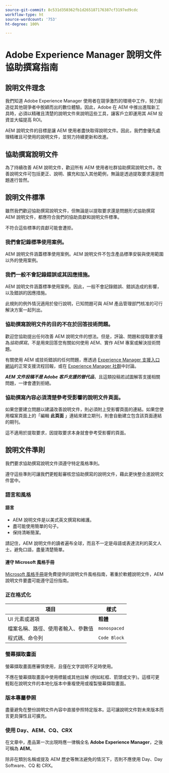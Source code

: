 ```yaml
---
source-git-commit: 8c531d350362fb1d265187176387cf3197ed9cdc
workflow-type: ht
source-wordcount: '753'
ht-degree: 100%

---
```

# Adobe Experience Manager 說明文件協助撰寫指南

## 說明文件理念

我們知道 Adobe Experience Manager 使用者在競爭激烈的環境中工作，努力創造從其他競爭者中脫穎而出的數位體驗。因此，Adobe 在 AEM 中推出進階新工具時，必須以精確且清楚的說明文件來說明這些工具，讓客戶立即運用其 AEM 投資並大幅提高 ROI。

AEM 說明文件的目標是讓 AEM 使用者盡快取得說明文件。因此，我們會優先處理精確且可使用的說明文件，並努力持續更新和改進。

## 協助撰寫說明文件

為了持續改善 AEM 說明文件，歡迎所有 AEM 使用者社群協助撰寫說明文件。改善說明文件可包括更正、說明、擴充和加入其他範例，無論是透過提取要求還是問題進行皆然。

## 說明文件標準

雖然我們歡迎協助撰寫說明文件，但無論是以提取要求還是問題形式協助撰寫 AEM 說明文件，都應符合我們的協助貢獻和說明文件標準。

不符合這些標準的貢獻可能會遭拒。

### 我們會記錄標準使用案例。

AEM 說明文件涵蓋標準使用案例。AEM 說明文件不包含產品標準安裝與使用範圍以外的使用案例。

### 我們一般不會記錄錯誤或其因應措施。

AEM 說明文件涵蓋標準使用案例。因此，一般不會記錄錯誤、錯誤造成的影響，以及錯誤的因應措施。

此規則的例外情況適用於發行說明，已知問題可與 AEM 產品管理部門核准的可行解決方案一起列出。

### 協助撰寫說明文件的目的不在於回答技術問題。

歡迎您協助提出任何改善 AEM 說明文件的想法。但是，評論、問題和提取要求僅為&#x200B;*協助撰寫*。不是用來回答您有關如何使用 AEM、實作 AEM 專案或解決技術問題。

有關使用 AEM 或技術錯誤的任何問題，應透過 [Experience Manager 支援入口網站](https://experienceleague.adobe.com/?support-solution=Experience+Manager#home)的正常支援流程回報，或在 [Experience Manager 社群](https://experienceleaguecommunities.adobe.com/t5/adobe-experience-manager/ct-p/adobe-experience-manager-community)中討論。

***AEM 文件投稿不是 Adobe 客戶支援的替代品***，且這類投稿若試圖解答支援相關問題，一律會遭到拒絕。

### 協助撰寫內容必須清楚參考受影響的說明文件頁面。

如果您要建立問題以建議改善說明文件，則必須附上受影響頁面的連結。如果您使用檔案頁面上的「編輯 **此頁面** 」連結來建立期刊，則會自動建立包含該頁面連結的期刊。

這不適用於提取要求，因提取要求本身就會參考受影響的頁面。

## 說明文件準則

我們要求協助撰寫說明文件須遵守特定風格準則。

遵守這些準則可讓我們更輕鬆審核您協助撰寫的說明文件，藉此更快整合進說明文件當中。

### 語言和風格

#### 語言

* AEM 說明文件是以美式英文撰寫和維護。
* 盡可能使用簡單的句子。
* 保持清晰簡潔。

請記住，AEM 說明文件的讀者遍布全球，而且不一定是母語或表達流利的英文人士。避免口語，盡量清楚簡單。

#### 遵守 Microsoft 風格手冊

[Microsoft 風格手冊](https://docs.microsoft.com/zh-tw/style-guide/welcome/)是免費提供的說明文件風格指南，著重於軟體說明文件，AEM 說明文件要盡可能遵守這份指南。

### 正在格式化

| 項目 | 樣式 |
|---|---|
| UI 元素或選項 | **粗體** |
| 檔案名稱、路徑、使用者輸入、參數值 | `monospaced` |
| 程式碼、命令列 | ```Code Block``` |

### 螢幕擷取畫面

螢幕擷取畫面應審慎使用，且僅在文字說明不足時使用。

不應在螢幕擷取畫面中使用標籤或其他註解 (例如紅框、箭頭或文字)。這樣可更輕鬆在說明文件的本地化版本中重複使用或複製螢幕擷取畫面。

### 版本專屬參照

盡量避免在整份說明文件內容中直接參照特定版本。這可讓說明文件對未來版本而言更具彈性且可擴充。

### 使用 Day、AEM、CQ、CRX

在文章中，產品第一次出現時應一律稱全名 **Adobe Experience Manager**，之後可稱為 **AEM**。

除非在類別名稱或提及 AEM 歷史等無法避免的情況下，否則不應使用 Day、Day Software、CQ 和 CRX。
